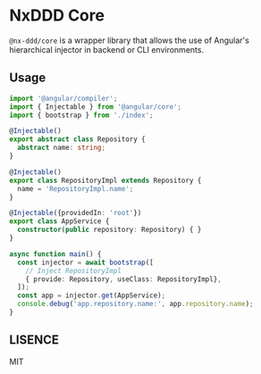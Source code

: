 # NxDDD Core
`@nx-ddd/core` is a wrapper library that allows the use of Angular's hierarchical injector in backend or CLI environments.

## Usage

```ts
import '@angular/compiler';
import { Injectable } from '@angular/core';
import { bootstrap } from './index';

@Injectable()
export abstract class Repository {
  abstract name: string;
}

@Injectable()
export class RepositoryImpl extends Repository {
  name = 'RepositoryImpl.name';
}

@Injectable({providedIn: 'root'})
export class AppService {
  constructor(public repository: Repository) { }
}

async function main() {
  const injector = await bootstrap([
    // Inject RepositoryImpl
    { provide: Repository, useClass: RepositoryImpl},
  ]);
  const app = injector.get(AppService);
  console.debug('app.repository.name:', app.repository.name);
}
```

## LISENCE
MIT
